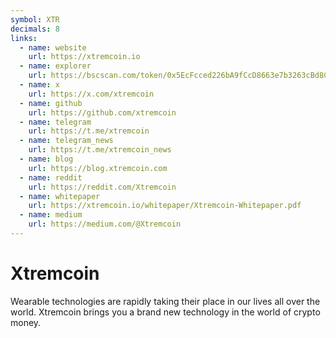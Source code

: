 ```yaml
---
symbol: XTR
decimals: 8
links:
  - name: website
    url: https://xtremcoin.io
  - name: explorer
    url: https://bscscan.com/token/0x5EcFcced226bA9fCcD8663e7b3263cBd8C84eDB5
  - name: x
    url: https://x.com/xtremcoin
  - name: github
    url: https://github.com/xtremcoin
  - name: telegram
    url: https://t.me/xtremcoin
  - name: telegram_news
    url: https://t.me/xtremcoin_news
  - name: blog
    url: https://blog.xtremcoin.com
  - name: reddit
    url: https://reddit.com/Xtremcoin
  - name: whitepaper
    url: https://xtremcoin.io/whitepaper/Xtremcoin-Whitepaper.pdf
  - name: medium
    url: https://medium.com/@Xtremcoin
---
```


# Xtremcoin

Wearable technologies are rapidly taking their place in our lives all over the world. Xtremcoin brings you a brand new technology in the world of crypto money.
